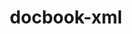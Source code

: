 ---
title: "docbook-xml"
layout: cache
categories: [package, develop-2023-11-26]
meta: {"versions": ["4.5"], "compilers": ["cce@=15.0.1", "gcc@=11.4.0", "gcc@=7.3.1", "gcc@=7.5.0", "gcc@=9.4.0", "oneapi@=2023.2.0"], "oss": ["amzn2", "rhel8", "ubuntu18.04", "ubuntu20.04"], "platforms": ["linux"], "targets": ["aarch64", "neoverse_n1", "neoverse_v1", "ppc64le", "x86_64_v3", "zen4"], "stacks": ["aws-isc", "aws-isc-aarch64", "e4s", "e4s-cray-rhel", "e4s-neoverse_v1", "e4s-oneapi", "e4s-power", "radiuss", "root"], "num_specs": 9, "num_specs_by_stack": {"root": 9, "aws-isc-aarch64": 2, "aws-isc": 1, "e4s-cray-rhel": 1, "radiuss": 1, "e4s-neoverse_v1": 1, "e4s-power": 1, "e4s": 1, "e4s-oneapi": 1}}
spec_details: [{"hash": "au5p56ialu4dtr4ayngzclw5miwlhrau", "compiler": "gcc@=7.3.1", "versions": ["4.5"], "os": "amzn2", "platform": "linux", "target": "aarch64", "variants": ["build_system=generic"], "stacks": ["root", "aws-isc-aarch64"], "size": "-", "tarball": "https://binaries.spack.io/develop-2023-11-26/build_cache/linux-amzn2-aarch64/gcc-7.3.1/docbook-xml-4.5/linux-amzn2-aarch64-gcc-7.3.1-docbook-xml-4.5-au5p56ialu4dtr4ayngzclw5miwlhrau.spack"}, {"hash": "26jfwq5x2ipm7morcymbthcolhfewr5c", "compiler": "gcc@=7.3.1", "versions": ["4.5"], "os": "amzn2", "platform": "linux", "target": "neoverse_n1", "variants": ["build_system=generic"], "stacks": ["root", "aws-isc-aarch64"], "size": "-", "tarball": "https://binaries.spack.io/develop-2023-11-26/build_cache/linux-amzn2-neoverse_n1/gcc-7.3.1/docbook-xml-4.5/linux-amzn2-neoverse_n1-gcc-7.3.1-docbook-xml-4.5-26jfwq5x2ipm7morcymbthcolhfewr5c.spack"}, {"hash": "wd475jyntape7oisaqcll33svomir2lf", "compiler": "gcc@=7.3.1", "versions": ["4.5"], "os": "amzn2", "platform": "linux", "target": "x86_64_v3", "variants": ["build_system=generic"], "stacks": ["aws-isc", "root"], "size": "-", "tarball": "https://binaries.spack.io/develop-2023-11-26/build_cache/linux-amzn2-x86_64_v3/gcc-7.3.1/docbook-xml-4.5/linux-amzn2-x86_64_v3-gcc-7.3.1-docbook-xml-4.5-wd475jyntape7oisaqcll33svomir2lf.spack"}, {"hash": "jg5m4z7hd2gs7ycohmvmdvekjzglrmdq", "compiler": "cce@=15.0.1", "versions": ["4.5"], "os": "rhel8", "platform": "linux", "target": "zen4", "variants": ["build_system=generic"], "stacks": ["e4s-cray-rhel", "root"], "size": "-", "tarball": "https://binaries.spack.io/develop-2023-11-26/build_cache/linux-rhel8-zen4/cce-15.0.1/docbook-xml-4.5/linux-rhel8-zen4-cce-15.0.1-docbook-xml-4.5-jg5m4z7hd2gs7ycohmvmdvekjzglrmdq.spack"}, {"hash": "qfnf7xmxqfc7l2wittfq2tympsxdg6dw", "compiler": "gcc@=7.5.0", "versions": ["4.5"], "os": "ubuntu18.04", "platform": "linux", "target": "x86_64_v3", "variants": ["build_system=generic"], "stacks": ["root", "radiuss"], "size": "-", "tarball": "https://binaries.spack.io/develop-2023-11-26/build_cache/linux-ubuntu18.04-x86_64_v3/gcc-7.5.0/docbook-xml-4.5/linux-ubuntu18.04-x86_64_v3-gcc-7.5.0-docbook-xml-4.5-qfnf7xmxqfc7l2wittfq2tympsxdg6dw.spack"}, {"hash": "ioxd3o4dkrpvvcd6drqvpgwzkretn6q6", "compiler": "gcc@=11.4.0", "versions": ["4.5"], "os": "ubuntu20.04", "platform": "linux", "target": "neoverse_v1", "variants": ["build_system=generic"], "stacks": ["e4s-neoverse_v1", "root"], "size": "-", "tarball": "https://binaries.spack.io/develop-2023-11-26/build_cache/linux-ubuntu20.04-neoverse_v1/gcc-11.4.0/docbook-xml-4.5/linux-ubuntu20.04-neoverse_v1-gcc-11.4.0-docbook-xml-4.5-ioxd3o4dkrpvvcd6drqvpgwzkretn6q6.spack"}, {"hash": "gs7n5ksgldqr6kp4fu32i5ygw6nwzcbd", "compiler": "gcc@=9.4.0", "versions": ["4.5"], "os": "ubuntu20.04", "platform": "linux", "target": "ppc64le", "variants": ["build_system=generic"], "stacks": ["root", "e4s-power"], "size": "-", "tarball": "https://binaries.spack.io/develop-2023-11-26/build_cache/linux-ubuntu20.04-ppc64le/gcc-9.4.0/docbook-xml-4.5/linux-ubuntu20.04-ppc64le-gcc-9.4.0-docbook-xml-4.5-gs7n5ksgldqr6kp4fu32i5ygw6nwzcbd.spack"}, {"hash": "5hjjl5rfulepfsoocj7orebdywpy26cj", "compiler": "gcc@=11.4.0", "versions": ["4.5"], "os": "ubuntu20.04", "platform": "linux", "target": "x86_64_v3", "variants": ["build_system=generic"], "stacks": ["root", "e4s"], "size": "-", "tarball": "https://binaries.spack.io/develop-2023-11-26/build_cache/linux-ubuntu20.04-x86_64_v3/gcc-11.4.0/docbook-xml-4.5/linux-ubuntu20.04-x86_64_v3-gcc-11.4.0-docbook-xml-4.5-5hjjl5rfulepfsoocj7orebdywpy26cj.spack"}, {"hash": "dmpquk7zi256jskezgzhzfu46bllhxpa", "compiler": "oneapi@=2023.2.0", "versions": ["4.5"], "os": "ubuntu20.04", "platform": "linux", "target": "x86_64_v3", "variants": ["build_system=generic"], "stacks": ["e4s-oneapi", "root"], "size": "-", "tarball": "https://binaries.spack.io/develop-2023-11-26/build_cache/linux-ubuntu20.04-x86_64_v3/oneapi-2023.2.0/docbook-xml-4.5/linux-ubuntu20.04-x86_64_v3-oneapi-2023.2.0-docbook-xml-4.5-dmpquk7zi256jskezgzhzfu46bllhxpa.spack"}]
---